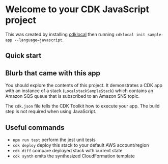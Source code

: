 # Welcome to your CDK JavaScript project

This was created by installing [cdklocal](https://github.com/localstack/aws-cdk-local)
then running `cdklocal init sample-app --language=javascript`.

## Quick start


## Blurb that came with this app

You should explore the contents of this project. It demonstrates a CDK app with
an instance of a stack (`LocalstackSampleStack`) which contains an Amazon SQS
queue that is subscribed to an Amazon SNS topic.

The `cdk.json` file tells the CDK Toolkit how to execute your app. The build
step is not required when using JavaScript.

## Useful commands

* `npm run test`         perform the jest unit tests
* `cdk deploy`           deploy this stack to your default AWS account/region
* `cdk diff`             compare deployed stack with current state
* `cdk synth`            emits the synthesized CloudFormation template
